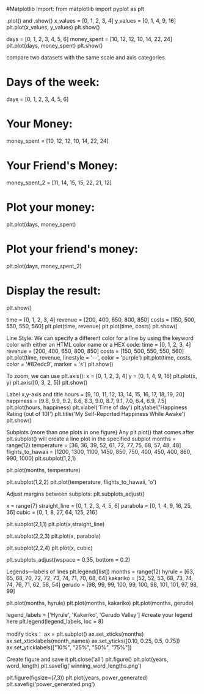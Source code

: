 #Matplotlib
Import:
from matplotlib import pyplot as plt

.plot() and .show()
x_values = [0, 1, 2, 3, 4]
y_values = [0, 1, 4, 9, 16]
plt.plot(x_values, y_values)
plt.show()

days = [0, 1, 2, 3, 4, 5, 6]
money_spent = [10, 12, 12, 10, 14, 22, 24]
plt.plot(days, money_spent)
plt.show()

compare two datasets with the same scale and axis categories.
# Days of the week:
days = [0, 1, 2, 3, 4, 5, 6]
# Your Money:
money_spent = [10, 12, 12, 10, 14, 22, 24]
# Your Friend's Money:
money_spent_2 = [11, 14, 15, 15, 22, 21, 12]
# Plot your money:
plt.plot(days, money_spent)
# Plot your friend's money:
plt.plot(days, money_spent_2)
# Display the result:
plt.show()

time = [0, 1, 2, 3, 4]
revenue = [200, 400, 650, 800, 850]
costs = [150, 500, 550, 550, 560]
plt.plot(time, revenue)
plt.plot(time, costs)
plt.show()


Line Style:
We can specify a different color for a line by using the keyword color with either an HTML color name or a HEX code:
time = [0, 1, 2, 3, 4]
revenue = [200, 400, 650, 800, 850]
costs = [150, 500, 550, 550, 560]
plt.plot(time, revenue, linestyle = '--', color = 'purple')
plt.plot(time, costs, color = '#82edc9', marker = 's')
plt.show()

To zoom, we can use plt.axis():
x = [0, 1, 2, 3, 4]
y = [0, 1, 4, 9, 16]
plt.plot(x, y)
plt.axis([0, 3, 2, 5])
plt.show()

Label x,y-axis and title
hours = [9, 10, 11, 12, 13, 14, 15, 16, 17, 18, 19, 20]
happiness = [9.8, 9.9, 9.2, 8.6, 8.3, 9.0, 8.7, 9.1, 7.0, 6.4, 6.9, 7.5]
plt.plot(hours, happiness)
plt.xlabel('Time of day')
plt.ylabel('Happiness Rating (out of 10)')
plt.title('My Self-Reported Happiness While Awake')
plt.show()

Subplots (more than one plots in one figure)
Any plt.plot() that comes after plt.subplot() will create a line plot in the specified subplot
months = range(12)
temperature = [36, 36, 39, 52, 61, 72, 77, 75, 68, 57, 48, 48]
flights_to_hawaii = [1200, 1300, 1100, 1450, 850, 750, 400, 450, 400, 860, 990, 1000]
plt.subplot(1,2,1)

plt.plot(months, temperature)

plt.subplot(1,2,2)
plt.plot(temperature, flights_to_hawaii, 'o')

Adjust margins between subplots:
plt.subplots_adjust()

x = range(7)
straight_line = [0, 1, 2, 3, 4, 5, 6]
parabola = [0, 1, 4, 9, 16, 25, 36]
cubic = [0, 1, 8, 27, 64, 125, 216]

plt.subplot(2,1,1)
plt.plot(x,straight_line)

plt.subplot(2,2,3)
plt.plot(x, parabola)

plt.subplot(2,2,4)
plt.plot(x, cubic)

plt.subplots_adjust(wspace = 0.35, bottom = 0.2)

Legends—labels of lines
plt.legend([list])
months = range(12)
hyrule = [63, 65, 68, 70, 72, 72, 73, 74, 71, 70, 68, 64]
kakariko = [52, 52, 53, 68, 73, 74, 74, 76, 71, 62, 58, 54]
gerudo = [98, 99, 99, 100, 99, 100, 98, 101, 101, 97, 98, 99]

plt.plot(months, hyrule)
plt.plot(months, kakariko)
plt.plot(months, gerudo)

legend_labels = ['Hyrule', 'Kakariko', 'Gerudo Valley']
#create your legend here
plt.legend(legend_labels, loc = 8)

modify ticks：
ax = plt.subplot()
ax.set_xticks(months)
ax.set_xticklabels(month_names)
ax.set_yticks([0.10, 0.25, 0.5, 0.75])
ax.set_yticklabels(["10%", "25%", "50%", "75%"])

Create figure and save it
plt.close('all')
plt.figure()
plt.plot(years, word_length)
plt.savefig('winning_word_lengths.png')

plt.figure(figsize=(7,3))
plt.plot(years, power_generated)
plt.savefig('power_generated.png')




